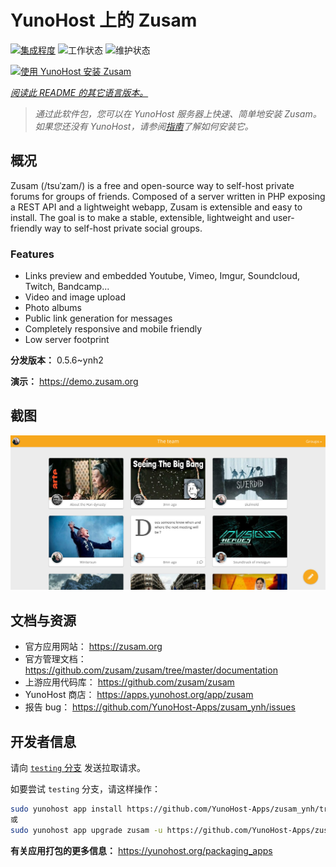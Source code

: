 <!--
注意：此 README 由 <https://github.com/YunoHost/apps/tree/master/tools/readme_generator> 自动生成
请勿手动编辑。
-->

# YunoHost 上的 Zusam

[![集成程度](https://apps.yunohost.org/badge/integration/zusam)](https://ci-apps.yunohost.org/ci/apps/zusam/)
![工作状态](https://apps.yunohost.org/badge/state/zusam)
![维护状态](https://apps.yunohost.org/badge/maintained/zusam)

[![使用 YunoHost 安装 Zusam](https://install-app.yunohost.org/install-with-yunohost.svg)](https://install-app.yunohost.org/?app=zusam)

*[阅读此 README 的其它语言版本。](./ALL_README.md)*

> *通过此软件包，您可以在 YunoHost 服务器上快速、简单地安装 Zusam。*  
> *如果您还没有 YunoHost，请参阅[指南](https://yunohost.org/install)了解如何安装它。*

## 概况

Zusam (/tsuˈzam/) is a free and open-source way to self-host private forums for groups of friends. Composed of a server written in PHP exposing a REST API and a lightweight webapp, Zusam is extensible and easy to install.
The goal is to make a stable, extensible, lightweight and user-friendly way to self-host private social groups.

### Features

- Links preview and embedded Youtube, Vimeo, Imgur, Soundcloud, Twitch, Bandcamp...
- Video and image upload
- Photo albums
- Public link generation for messages
- Completely responsive and mobile friendly
- Low server footprint


**分发版本：** 0.5.6~ynh2

**演示：** <https://demo.zusam.org>

## 截图

![Zusam 的截图](./doc/screenshots/screenshot.jpg)

## 文档与资源

- 官方应用网站： <https://zusam.org>
- 官方管理文档： <https://github.com/zusam/zusam/tree/master/documentation>
- 上游应用代码库： <https://github.com/zusam/zusam>
- YunoHost 商店： <https://apps.yunohost.org/app/zusam>
- 报告 bug： <https://github.com/YunoHost-Apps/zusam_ynh/issues>

## 开发者信息

请向 [`testing` 分支](https://github.com/YunoHost-Apps/zusam_ynh/tree/testing) 发送拉取请求。

如要尝试 `testing` 分支，请这样操作：

```bash
sudo yunohost app install https://github.com/YunoHost-Apps/zusam_ynh/tree/testing --debug
或
sudo yunohost app upgrade zusam -u https://github.com/YunoHost-Apps/zusam_ynh/tree/testing --debug
```

**有关应用打包的更多信息：** <https://yunohost.org/packaging_apps>
